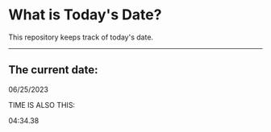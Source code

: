 # What is Today's Date?
This repository keeps track of today's date.
* * *
 
## The current date:  
 06/25/2023 
  
  
 TIME IS ALSO THIS: 
  
 04:34.38 
  
  
